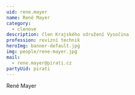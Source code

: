 ```yaml
---
uid: rene.mayer
name: René Mayer
category:
  - clenove
description: člen Krajského sdružení Vysočina
profession: revizní technik
heroImg: banner-default.jpg
img: people/rene-mayer.jpg
mail:
  - rene.mayer@pirati.cz
partyUid: pirati
---
```


René Mayer
